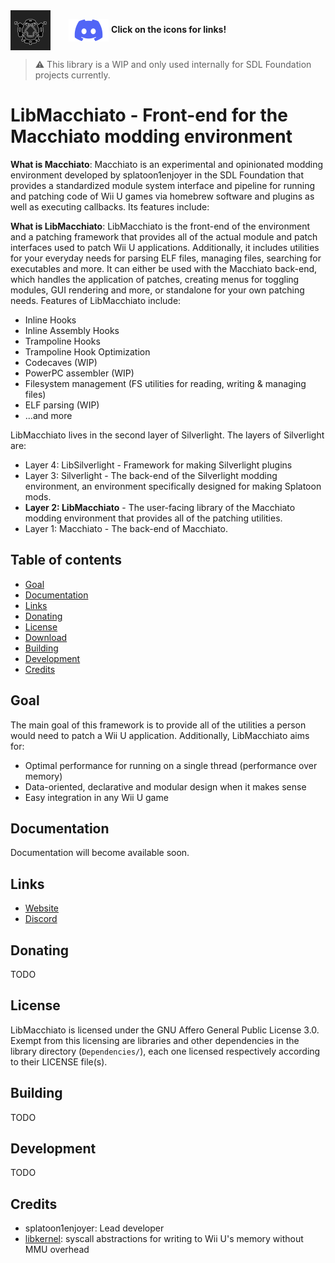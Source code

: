 <div>
<a target="_blank" href="https://sdlfoundation.com"><img align="center" width="64" height="64" src="./Assets/sdllogo.png" style="inline-block; margin-right: 5%" alt="SDL Foundation Logo"></a>
<a target="_blank" href="https://discord.gg/K5FaeRtjrj"><img align="center" width="64" height="36" src="./Assets/discordlogo.png" style="inline-block" alt="Discord Logo"></a>
<b style="inline-block">Click on the icons for links!</b>
</div>

> ⚠️ This library is a WIP and only used internally for SDL Foundation projects currently.

# LibMacchiato - Front-end for the Macchiato modding environment

**What is Macchiato**: Macchiato is an experimental and opinionated modding environment developed by splatoon1enjoyer in the SDL Foundation that provides a standardized module system interface and pipeline for running and patching code of Wii U games via homebrew software and plugins as well as executing callbacks. Its features include:

**What is LibMacchiato**: LibMacchiato is the front-end of the environment and a patching framework that provides all of the actual module and patch interfaces used to patch Wii U applications. Additionally, it includes utilities for your everyday needs for parsing ELF files, managing files, searching for executables and more. It can either be used with the Macchiato back-end, which handles the application of patches, creating menus for toggling modules, GUI rendering and more, or standalone for your own patching needs. Features of LibMacchiato include:

- Inline Hooks
- Inline Assembly Hooks
- Trampoline Hooks
- Trampoline Hook Optimization
- Codecaves (WIP)
- PowerPC assembler (WIP)
- Filesystem management (FS utilities for reading, writing & managing files)
- ELF parsing (WIP)
- ...and more

LibMacchiato lives in the second layer of Silverlight. The layers of Silverlight are:

- Layer 4: LibSilverlight - Framework for making Silverlight plugins
- Layer 3: Silverlight - The back-end of the Silverlight modding environment, an environment specifically designed for making Splatoon mods.
- **Layer 2: LibMacchiato** - The user-facing library of the Macchiato modding environment that provides all of the patching utilities.
- Layer 1: Macchiato - The back-end of Macchiato.

## Table of contents

 - [Goal](#goal)
 - [Documentation](#documentation)
 - [Links](#links)
 - [Donating](#donating)
 - [License](#license)
 - [Download](#download)
 - [Building](#building)
 - [Development](#development)
 - [Credits](#credits)

## Goal

The main goal of this framework is to provide all of the utilities a person would need to patch a Wii U application. Additionally, LibMacchiato aims for:

- Optimal performance for running on a single thread (performance over memory)
- Data-oriented, declarative and modular design when it makes sense
- Easy integration in any Wii U game

## Documentation

Documentation will become available soon.

## Links

- [Website](https://sdlfoundation.com)
- [Discord](https://discord.gg/K5FaeRtjrj)

## Donating

TODO

## License

LibMacchiato is licensed under the GNU Affero General Public License 3.0. Exempt from this licensing are libraries and other dependencies in the library directory (`Dependencies/`), each one licensed respectively according to their LICENSE file(s).

## Building

TODO

## Development

TODO

## Credits

- splatoon1enjoyer: Lead developer
- [libkernel](https://github.com/wiiu-env/libkernel): syscall abstractions for writing to Wii U's memory without MMU overhead
